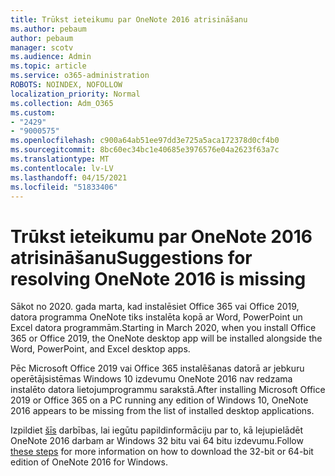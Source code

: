 ```yaml
---
title: Trūkst ieteikumu par OneNote 2016 atrisināšanu
ms.author: pebaum
author: pebaum
manager: scotv
ms.audience: Admin
ms.topic: article
ms.service: o365-administration
ROBOTS: NOINDEX, NOFOLLOW
localization_priority: Normal
ms.collection: Adm_O365
ms.custom:
- "2429"
- "9000575"
ms.openlocfilehash: c900a64ab51ee97dd3e725a5aca172378d0cf4b0
ms.sourcegitcommit: 8bc60ec34bc1e40685e3976576e04a2623f63a7c
ms.translationtype: MT
ms.contentlocale: lv-LV
ms.lasthandoff: 04/15/2021
ms.locfileid: "51833406"
---
```

# <a name="suggestions-for-resolving-onenote-2016-is-missing"></a><span data-ttu-id="6b078-102">Trūkst ieteikumu par OneNote 2016 atrisināšanu</span><span class="sxs-lookup"><span data-stu-id="6b078-102">Suggestions for resolving OneNote 2016 is missing</span></span>

<span data-ttu-id="6b078-103">Sākot no 2020. gada marta, kad instalēsiet Office 365 vai Office 2019, datora programma OneNote tiks instalēta kopā ar Word, PowerPoint un Excel datora programmām.</span><span class="sxs-lookup"><span data-stu-id="6b078-103">Starting in March 2020, when you install Office 365 or Office 2019, the OneNote desktop app will be installed alongside the Word, PowerPoint, and Excel desktop apps.</span></span>

<span data-ttu-id="6b078-104">Pēc Microsoft Office 2019 vai Office 365 instalēšanas datorā ar jebkuru operētājsistēmas Windows 10 izdevumu OneNote 2016 nav redzama instalēto datora lietojumprogrammu sarakstā.</span><span class="sxs-lookup"><span data-stu-id="6b078-104">After installing Microsoft Office 2019 or Office 365 on a PC running any edition of Windows 10, OneNote 2016 appears to be missing from the list of installed desktop applications.</span></span>

<span data-ttu-id="6b078-105">Izpildiet [šīs](https://support.office.com/article/OneNote-2016-is-missing-after-installing-Office-2019-or-Office-365-1844ba87-7248-4bd8-a735-66a52f98e6e5) darbības, lai iegūtu papildinformāciju par to, kā lejupielādēt OneNote 2016 darbam ar Windows 32 bitu vai 64 bitu izdevumu.</span><span class="sxs-lookup"><span data-stu-id="6b078-105">Follow [these steps](https://support.office.com/article/OneNote-2016-is-missing-after-installing-Office-2019-or-Office-365-1844ba87-7248-4bd8-a735-66a52f98e6e5) for more information on how to download the 32-bit or 64-bit edition of OneNote 2016 for Windows.</span></span>
